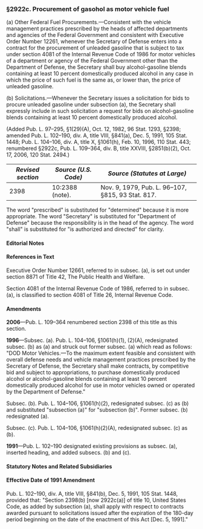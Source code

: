 ### §2922c. Procurement of gasohol as motor vehicle fuel ###

(a) Other Federal Fuel Procurements.—Consistent with the vehicle management practices prescribed by the heads of affected departments and agencies of the Federal Government and consistent with Executive Order Number 12261, whenever the Secretary of Defense enters into a contract for the procurement of unleaded gasoline that is subject to tax under section 4081 of the Internal Revenue Code of 1986 for motor vehicles of a department or agency of the Federal Government other than the Department of Defense, the Secretary shall buy alcohol-gasoline blends containing at least 10 percent domestically produced alcohol in any case in which the price of such fuel is the same as, or lower than, the price of unleaded gasoline.

(b) Solicitations.—Whenever the Secretary issues a solicitation for bids to procure unleaded gasoline under subsection (a), the Secretary shall expressly include in such solicitation a request for bids on alcohol-gasoline blends containing at least 10 percent domestically produced alcohol.

(Added Pub. L. 97–295, §1(29)(A), Oct. 12, 1982, 96 Stat. 1293, §2398; amended Pub. L. 102–190, div. A, title VIII, §841(a), Dec. 5, 1991, 105 Stat. 1448; Pub. L. 104–106, div. A, title X, §1061(h), Feb. 10, 1996, 110 Stat. 443; renumbered §2922c, Pub. L. 109–364, div. B, title XXVIII, §2851(b)(2), Oct. 17, 2006, 120 Stat. 2494.)

|*Revised section*|*Source (U.S. Code)*|          *Source (Statutes at Large)*           |
|-----------------|--------------------|-------------------------------------------------|
|      2398       |  10:2388 (note).   |Nov. 9, 1979, Pub. L. 96–107, §815, 93 Stat. 817.|

The word "prescribed" is substituted for "determined" because it is more appropriate. The word "Secretary" is substituted for "Department of Defense" because the responsibility is in the head of the agency. The word "shall" is substituted for "is authorized and directed" for clarity.

#### **Editorial Notes** ####

#### References in Text ####

Executive Order Number 12661, referred to in subsec. (a), is set out under section 8871 of Title 42, The Public Health and Welfare.

Section 4081 of the Internal Revenue Code of 1986, referred to in subsec. (a), is classified to section 4081 of Title 26, Internal Revenue Code.

#### Amendments ####

**2006**—Pub. L. 109–364 renumbered section 2398 of this title as this section.

**1996**—Subsec. (a). Pub. L. 104–106, §1061(h)(1), (2)(A), redesignated subsec. (b) as (a) and struck out former subsec. (a) which read as follows: "DOD Motor Vehicles.—To the maximum extent feasible and consistent with overall defense needs and vehicle management practices prescribed by the Secretary of Defense, the Secretary shall make contracts, by competitive bid and subject to appropriations, to purchase domestically produced alcohol or alcohol-gasoline blends containing at least 10 percent domestically produced alcohol for use in motor vehicles owned or operated by the Department of Defense."

Subsec. (b). Pub. L. 104–106, §1061(h)(2), redesignated subsec. (c) as (b) and substituted "subsection (a)" for "subsection (b)". Former subsec. (b) redesignated (a).

Subsec. (c). Pub. L. 104–106, §1061(h)(2)(A), redesignated subsec. (c) as (b).

**1991**—Pub. L. 102–190 designated existing provisions as subsec. (a), inserted heading, and added subsecs. (b) and (c).

#### **Statutory Notes and Related Subsidiaries** ####

#### Effective Date of 1991 Amendment ####

Pub. L. 102–190, div. A, title VIII, §841(b), Dec. 5, 1991, 105 Stat. 1448, provided that: "Section 2398(b) [now 2922c(a)] of title 10, United States Code, as added by subsection (a), shall apply with respect to contracts awarded pursuant to solicitations issued after the expiration of the 180-day period beginning on the date of the enactment of this Act [Dec. 5, 1991]."